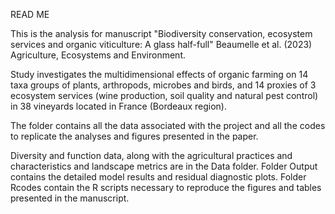 READ ME

This is the analysis for manuscript "Biodiversity conservation, ecosystem services and organic viticulture: A glass half-full" Beaumelle et al. (2023) Agriculture, Ecosystems and Environment.

Study investigates the multidimensional effects of organic farming on 14 taxa groups of plants, arthropods, microbes and birds, and 14 proxies of 3 ecosystem services (wine production, soil quality and natural pest control) in 38 vineyards located in France (Bordeaux region).

The folder contains all the data associated with the project and all the codes to replicate the analyses and figures presented in the paper. 

Diversity and function data, along with the agricultural practices and characteristics and landscape metrics are in the Data folder. Folder Output contains the detailed model results and residual diagnostic plots. Folder Rcodes contain the R scripts necessary to reproduce the figures and tables presented in the manuscript. 